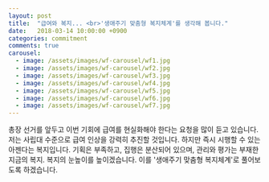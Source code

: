 ```yaml
---
layout: post
title:  "급여와 복지... <br>'생애주기 맞춤형 복지체계'를 생각해 봅니다."
date:   2018-03-14 10:00:00 +0900
categories: commitment
comments: true
carousel:
  - image: /assets/images/wf-carousel/wf1.jpg
  - image: /assets/images/wf-carousel/wf2.jpg
  - image: /assets/images/wf-carousel/wf3.jpg
  - image: /assets/images/wf-carousel/wf4.jpg
  - image: /assets/images/wf-carousel/wf5.jpg
  - image: /assets/images/wf-carousel/wf6.jpg
  - image: /assets/images/wf-carousel/wf7.jpg
---
```

총장 선거를 앞두고 이번 기회에 급여를 현실화해야 한다는 요청을 많이 듣고 있습니다. 저는 사립대 수준으로 급여 인상을 강력히 추진할 것입니다. 하지만 즉시 시행할 수 있는 아젠다는 복지입니다. 기획은 부족하고, 집행은 분산되어 있으며, 관리와 평가는 부재한 지금의 복지. 복지의 눈높이를 높이겠습니다. 이를 '생애주기 맞춤형 복지체계'로 풀어보도록 하겠습니다.
